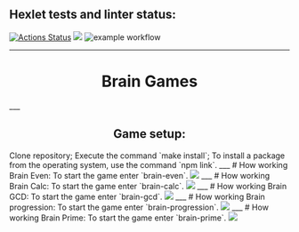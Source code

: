 ## Hexlet tests and linter status:
[![Actions Status](https://github.com/shaolanx/frontend-project-lvl1/workflows/hexlet-check/badge.svg)](https://github.com/shaolanx/frontend-project-lvl1/actions)
<a href="https://codeclimate.com/github/codeclimate/codeclimate/maintainability"><img src="https://api.codeclimate.com/v1/badges/a99a88d28ad37a79dbf6/maintainability" /></a>
![example workflow](https://github.com/shaolanx/frontend-project-lvl1/actions/workflows/make-lint.yml/badge.svg)
___
<h1 align='center';><span color="yellow" >B</span>rain Games</h1>
___
<h2 align='center'>Game setup:</h2>
Clone repository;
Execute the command `make install`;
To install a package from the operating system, use the command `npm link`.
___
# How working Brain Even:
To start the game enter `brain-even`.
<a href="https://asciinema.org/a/476075" target="_blank"><img src="https://asciinema.org/a/476075.svg" /></a>
___
# How working Brain Calc:
To start the game enter `brain-calc`.
<a href="https://asciinema.org/a/476074" target="_blank"><img src="https://asciinema.org/a/476074.svg" /></a>
___
# How working Brain GCD:
To start the game enter `brain-gcd`.
<a href="https://asciinema.org/a/476787" target="_blank"><img src="https://asciinema.org/a/476787.svg" /></a>
___
# How working Brain progression:
To start the game enter `brain-progression`.
<a href="https://asciinema.org/a/476955" target="_blank"><img src="https://asciinema.org/a/476955.svg" /></a>
___
# How working Brain Prime:
To start the game enter `brain-prime`. 
<a href="https://asciinema.org/a/476958" target="_blank"><img src="https://asciinema.org/a/476958.svg" /></a>